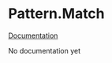 Pattern.Match
======================

[Documentation](http://wooga.github.io/Wooga.Lambda-CSharp/reference/wooga-lambda-control-patternmatching-pattern.html)

No documentation yet  
